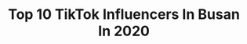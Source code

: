 ---
title: Top 10 TikTok Influencers In Busan In 2020
description: >-
  Find top TikTok influencers in Busan in 2020. Most popular hashtags: #korea #busan #fyp #seoul.
platform: TikTok
hits: 10
text_top: Identify the best TikTok accounts on inBeat.
text_bottom: Our database holds 10 TikTok influencers like this in Busan, South Korea for you to work with.
profiles:
  - username: "sysy9696"
    fullname: >-
      HSY in Korea 🇰🇷👋🏻
    bio: >-
      연결이 되지 않아 삐 소리 후 소리샘으로 연결됩니다. Insta: sysy.96 My DM’s are open ❣️
    location: "South Korea"
    followers: 15800
    engagement: 627
    commentsToLikes: 0.077582
    id: ckdta3mzuuglp0j23ftnaqgi0
    verified: false
    hashtags: "#kdrama, #lifeinkorea, #koreanlife, #fyp"
  - username: "shichanoppa"
    fullname: >-
      Shichan Oppa
    bio: >-
      🇰🇷Korean Speaking Course on Zoom!!🇰🇷 (Starting Nov.15) Click the Link ⬇️
    location: "South Korea"
    followers: 573900
    engagement: 2117
    commentsToLikes: 0.059233
    id: ckb9qghbsma530j233mhmi441
    verified: true
    hashtags: "#learnontiktok, #shichanoppa, #learnkorean, #jungkook"
  - username: "thizisdan"
    fullname: >-
      희웅 DANNY
    bio: >-
      Korean guy posting Korean stuff🇰🇷 I reply all the comments on instagram
    location: "South Korea"
    followers: 475100
    engagement: 1742
    commentsToLikes: 0.015299
    id: ckbkym1p1uska0j237tb398en
    verified: true
    hashtags: "#koreanculture, #thiziskorea, #fyp, #korea"
  - username: "than_jr"
    fullname: >-
      _Trần_Thanh ☀️
    bio: >-
      Phiên Bản Duy Nhất :)
    location: "South Korea"
    followers: 23400
    engagement: 271
    commentsToLikes: 0.102466
    id: ckbvxdp04ujb80j23qk0pg1st
    verified: false
    hashtags: "#thanhtoomm, #busan, #myphamkorea, #vi"
  - username: "hello_dongwon"
    fullname: >-
      hello_dongwon
    bio: >-
      instagram @hello_dongwon
    location: "South Korea"
    followers: 384900
    engagement: 1603
    commentsToLikes: 0.009816
    id: ckcdugqjxejtj0j23q1hw5kh7
    verified: false
    hashtags: "#seoul, #southkorea, #seoultravel, #autumn"
  - username: "sudeepbhusal1"
    fullname: >-
      Sudeep Bhusal
    bio: >-
      🎁. I am not lazy😏😏😏 .i am just on my energy saving mode 👀👀
    location: "South Korea"
    followers: 9381
    engagement: 533
    commentsToLikes: 0.055773
    id: ckdtk6w4jxtp80j23951mt492
    verified: false
    hashtags: "#duet, #teamwla, #korea, #tiktoknepal"
  - username: "thatonewiccan"
    fullname: >-
      Matt
    bio: >-
      24 Married USN
    location: "South Korea"
    followers: 64900
    engagement: 1184
    commentsToLikes: 0.012435
    id: ck8ttsusxs5ev0j78do3gedt4
    verified: false
    hashtags: "#bendyandtheinkmachine, #imbored, #creeperrap, #borderlands"
  - username: "shinjun__"
    fullname: >-
      Kang ShinJun🇰🇷🇻🇳
    bio: >-
      ⭐️Mua quần áo Hàn Quốc tại đây 👉 s-junshop.com
    location: "South Korea"
    followers: 32500
    engagement: 395
    commentsToLikes: 0.019444
    id: ckbl39i650mlm0j23sza907g0
    verified: false
    hashtags: "#bali, #vietnam, #cebu, #10"
  - username: "verr__e"
    fullname: >-
      y__n
    bio: >-
      💖🏄🏻‍♀️💖
    location: "South Korea"
    followers: 49700
    engagement: 365
    commentsToLikes: 0.017188
    id: ckc36vlppvs660j236bg2autj
    verified: false
    hashtags: "#fyp, #bikini, #surf, #surfergirl"
  - username: "swarafbuttofficials"
    fullname: >-
      스와 라프
    bio: >-
      ℘ཞơųɖ ɬơ ცɛ ą ℘ąƙıʂɬąŋı ♌️8️⃣🎂🇵🇰🇸🇬🇮🇩🇹🇭🇦🇪🇴🇲🇱🇰🇻🇳🇰🇷🇨🇳🇲🇾
    location: "South Korea"
    followers: 14800
    engagement: 709
    commentsToLikes: 0.025676
    id: cka0zqrl9ggot0i78vdx6lg9n
    verified: false
    hashtags: "#trending, #love, #urdushayari, #myfav"
---